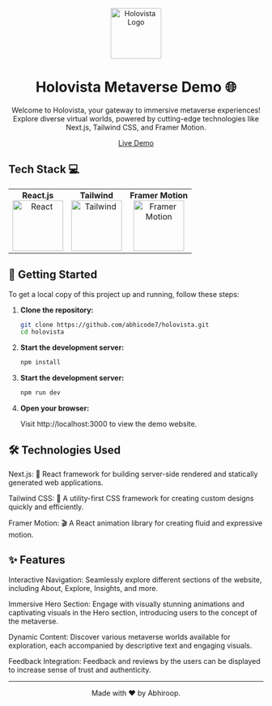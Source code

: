 <p align="center">
  <a href="https://holovista.vercel.app" target="_blank" rel="noopener noreferrer">
    <img src="https://holovista.vercel.app/cover2.png" alt="Holovista Logo" height="100" />
  </a>
</p>

<h1 align="center">Holovista Metaverse Demo 🌐</h1>

<p align="center">
  Welcome to Holovista, your gateway to immersive metaverse experiences! Explore diverse virtual worlds, powered by cutting-edge technologies like Next.js, Tailwind CSS, and Framer Motion.
</p>

<p align="center">
  <a href="https://holovista.vercel.app" target="_blank" rel="noopener noreferrer">Live Demo</a> 
</p>

## Tech Stack 💻
<table>
  <tr>
    <td align="center">
      <strong>React.js</strong><br>
      <img width="100" alt="React" src="https://cdn.iconscout.com/icon/free/png-256/free-react-1-282599.png">
    </td>
    <td align="center">
      <strong>Tailwind</strong><br>
      <img width="100" alt="Tailwind" src="https://encrypted-tbn0.gstatic.com/images?q=tbn:ANd9GcTeKPw4CK4jcH7udsFHZdiB3iIOuI3fUCsxUZosXy4Y1yd25NA-dzCBPrSDIhg1BwObl3w&usqp=CAU">
    </td>
    <td align="center">
      <strong>Framer Motion</strong><br>
      <img width="100" alt="Framer Motion" src="https://cdn.worldvectorlogo.com/logos/framer-motion.svg">
    </td>
  </tr>
</table>

<!-- --- -->

## 🚀 Getting Started

To get a local copy of this project up and running, follow these steps:

1. **Clone the repository:**

   ```bash
   git clone https://github.com/abhicode7/holovista.git
   cd holovista

2.  **Start the development server:**

     ```bash
    npm install

3.  **Start the development server:**

     ```bash
    npm run dev

4.  **Open your browser:**

    Visit http://localhost:3000 to view the demo website.

## 🛠️ Technologies Used

Next.js: 🚀 React framework for building server-side rendered and statically generated web applications.

Tailwind CSS: 🎨 A utility-first CSS framework for creating custom designs quickly and efficiently.

Framer Motion: 🎬 A React animation library for creating fluid and expressive motion.

## ✨ Features

Interactive Navigation: Seamlessly explore different sections of the website, including About, Explore, Insights, and more.

Immersive Hero Section: Engage with visually stunning animations and captivating visuals in the Hero section, introducing users to the concept of the metaverse.

Dynamic Content: Discover various metaverse worlds available for exploration, each accompanied by descriptive text and engaging visuals.

Feedback Integration: Feedback and reviews by the users can be displayed to increase sense of trust and authenticity.

---

<p align="center">
  Made with ❤️ by Abhiroop.
</p>
